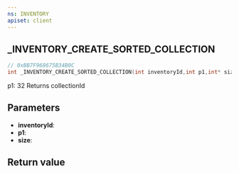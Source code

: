 ```yaml
---
ns: INVENTORY
apiset: client
---
```

## _INVENTORY_CREATE_SORTED_COLLECTION

```c
// 0xBB7F968675B34B0C
int _INVENTORY_CREATE_SORTED_COLLECTION(int inventoryId,int p1,int* size);
```

p1: 32
Returns collectionId

## Parameters
* **inventoryId**:
* **p1**:
* **size**:

## Return value

